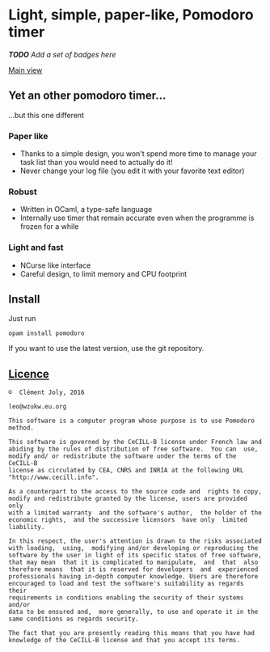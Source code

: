 # Light, simple, paper-like, Pomodoro timer

***TODO** Add a set of badges here*

[Main view](TODO_add_screenshot.png)

## Yet an other pomodoro timer…

…but this one different

### Paper like

 + Thanks to a simple design, you won't spend more time to manage your task list
   than you would need to actually do it!
 + Never change your log file (you edit it with your favorite text editor)

### Robust

 + Written in OCaml, a type-safe language
 + Internally use timer that remain accurate even when the programme is frozen
   for a while

### Light and fast

 + NCurse like interface
 + Careful design, to limit memory and CPU footprint

## Install

Just run

```
opam install pomodoro
```

If you want to use the latest version, use the git repository.

## [Licence](licence.en.html)

```
©  Clément Joly, 2016

leo@wzukw.eu.org

This software is a computer program whose purpose is to use Pomodoro method.

This software is governed by the CeCILL-B license under French law and
abiding by the rules of distribution of free software.  You can  use,
modify and/ or redistribute the software under the terms of the CeCILL-B
license as circulated by CEA, CNRS and INRIA at the following URL
"http://www.cecill.info".

As a counterpart to the access to the source code and  rights to copy,
modify and redistribute granted by the license, users are provided only
with a limited warranty  and the software's author,  the holder of the
economic rights,  and the successive licensors  have only  limited
liability.

In this respect, the user's attention is drawn to the risks associated
with loading,  using,  modifying and/or developing or reproducing the
software by the user in light of its specific status of free software,
that may mean  that it is complicated to manipulate,  and  that  also
therefore means  that it is reserved for developers  and  experienced
professionals having in-depth computer knowledge. Users are therefore
encouraged to load and test the software's suitability as regards their
requirements in conditions enabling the security of their systems and/or
data to be ensured and,  more generally, to use and operate it in the
same conditions as regards security.

The fact that you are presently reading this means that you have had
knowledge of the CeCILL-B license and that you accept its terms.
```
